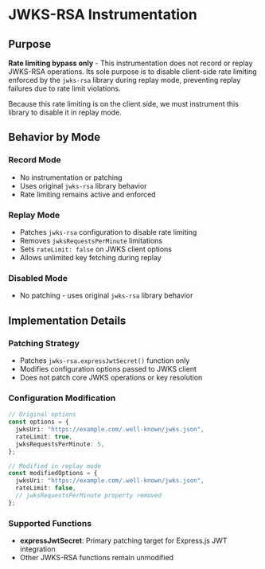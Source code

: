 # JWKS-RSA Instrumentation

## Purpose

**Rate limiting bypass only** - This instrumentation does not record or replay JWKS-RSA operations. Its sole purpose is to disable client-side rate limiting enforced by the `jwks-rsa` library during replay mode, preventing replay failures due to rate limit violations.

Because this rate limiting is on the client side, we must instrument this library to disable it in replay mode.

## Behavior by Mode

### Record Mode

- No instrumentation or patching
- Uses original `jwks-rsa` library behavior
- Rate limiting remains active and enforced

### Replay Mode

- Patches `jwks-rsa` configuration to disable rate limiting
- Removes `jwksRequestsPerMinute` limitations
- Sets `rateLimit: false` on JWKS client options
- Allows unlimited key fetching during replay

### Disabled Mode

- No patching - uses original `jwks-rsa` library behavior

## Implementation Details

### Patching Strategy

- Patches `jwks-rsa.expressJwtSecret()` function only
- Modifies configuration options passed to JWKS client
- Does not patch core JWKS operations or key resolution

### Configuration Modification

```typescript
// Original options
const options = {
  jwksUri: "https://example.com/.well-known/jwks.json",
  rateLimit: true,
  jwksRequestsPerMinute: 5,
};

// Modified in replay mode
const modifiedOptions = {
  jwksUri: "https://example.com/.well-known/jwks.json",
  rateLimit: false,
  // jwksRequestsPerMinute property removed
};
```

### Supported Functions

- **expressJwtSecret**: Primary patching target for Express.js JWT integration
- Other JWKS-RSA functions remain unmodified
